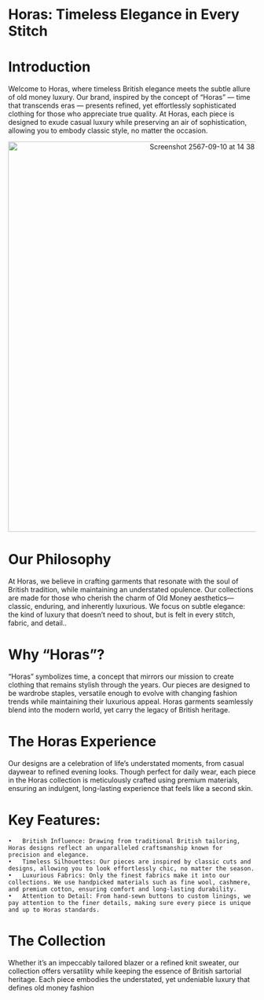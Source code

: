 # Horas: Timeless Elegance in Every Stitch

# Introduction

Welcome to Horas, where timeless British elegance meets the subtle allure of old money luxury. Our brand, inspired by the concept of “Horas” — time that transcends eras — presents refined, yet effortlessly sophisticated clothing for those who appreciate true quality. At Horas, each piece is designed to exude casual luxury while preserving an air of sophistication, allowing you to embody classic style, no matter the occasion.

<div align="center">
<img width="795" alt="Screenshot 2567-09-10 at 14 38 24" src="https://github.com/user-attachments/assets/8716ed3b-d703-46da-a626-07465e5228c5">
</div>

# Our Philosophy

At Horas, we believe in crafting garments that resonate with the soul of British tradition, while maintaining an understated opulence. Our collections are made for those who cherish the charm of Old Money aesthetics—classic, enduring, and inherently luxurious. We focus on subtle elegance: the kind of luxury that doesn’t need to shout, but is felt in every stitch, fabric, and detail..

# Why “Horas”?

“Horas” symbolizes time, a concept that mirrors our mission to create clothing that remains stylish through the years. Our pieces are designed to be wardrobe staples, versatile enough to evolve with changing fashion trends while maintaining their luxurious appeal. Horas garments seamlessly blend into the modern world, yet carry the legacy of British heritage.

# The Horas Experience

Our designs are a celebration of life’s understated moments, from casual daywear to refined evening looks. Though perfect for daily wear, each piece in the Horas collection is meticulously crafted using premium materials, ensuring an indulgent, long-lasting experience that feels like a second skin.

# Key Features:

	•	British Influence: Drawing from traditional British tailoring, Horas designs reflect an unparalleled craftsmanship known for precision and elegance.
	•	Timeless Silhouettes: Our pieces are inspired by classic cuts and designs, allowing you to look effortlessly chic, no matter the season.
	•	Luxurious Fabrics: Only the finest fabrics make it into our collections. We use handpicked materials such as fine wool, cashmere, and premium cotton, ensuring comfort and long-lasting durability.
	•	Attention to Detail: From hand-sewn buttons to custom linings, we pay attention to the finer details, making sure every piece is unique and up to Horas standards.

# The Collection

Whether it’s an impeccably tailored blazer or a refined knit sweater, our collection offers versatility while keeping the essence of British sartorial heritage. Each piece embodies the understated, yet undeniable luxury that defines old money fashion
